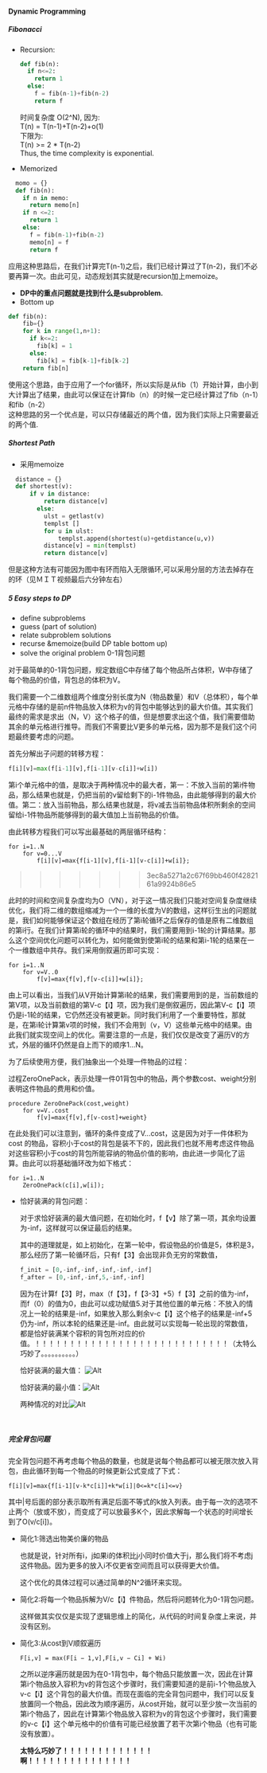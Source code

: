 #### Dynamic Programming
##### Fibonacci
- Recursion:
  ```python
  def fib(n):
    if n<=2:
      return 1
    else:
      f = fib(n-1)+fib(n-2)
      return f
  ```
  时间复杂度 O(2^N), 因为:  
  T(n) = T(n-1)+T(n-2)+o(1)  
  下限为:  
  T(n) >= 2 * T(n-2)  
  Thus, the time complexity is exponential.

- Memorized
```python
  momo = {}
  def fib(n):
    if n in memo:
      return memo[n]
    if n <=2:
      return 1
    else:
      f = fib(n-1)+fib(n-2)
      memo[n] = f
      return f
```
应用这种思路后，在我们计算完T(n-1)之后，我们已经计算过了T(n-2)，我们不必要再算一次。由此可见，动态规划其实就是recursion加上memoize。
- **DP中的重点问题就是找到什么是subproblem.**
- Bottom up
```python
def fib(n):
    fib={}
    for k in range(1,n+1):
      if k<=2:
        fib[k] = 1
      else:
        fib[k] = fib[k-1]+fib[k-2]
    return fib[n]
```
使用这个思路，由于应用了一个for循环，所以实际是从fib（1）开始计算，由小到大计算出了结果，由此可以保证在计算fib（n）的时候一定已经计算过了fib（n-1）和fib（n-2）  
这种思路的另一个优点是，可以只存储最近的两个值，因为我们实际上只需要最近的两个值.

##### Shortest Path

-  采用memoize

```python
  distance = {}
  def shortest(v):
      if v in distance:
          return distance[v]
     	else:
          ulst = getlast(v)
          templst []
          for u in ulst:
              templst.append(shortest(u)+getdistance(u,v))
          distance[v] = min(templst)
          return distance[v]
```

  但是这种方法有可能因为图中有环而陷入无限循环,可以采用分层的方法去掉存在的环（见ＭＩＴ视频最后六分钟左右）

##### 5 Easy steps to DP

- define subproblems
- guess (part of solution)
- relate subproblem solutions
- recurse &memoize(build DP table bottom up)
- solve the original problem
  0-1背包问题

对于最简单的0-1背包问题，规定数组C中存储了每个物品所占体积，W中存储了每个物品的价值，背包总的体积为V。

我们需要一个二维数组两个维度分别长度为N（物品数量）和V（总体积），每个单元格中存储的是前n件物品放入体积为v的背包中能够达到的最大价值。其实我们最终的需求是求出（N，V）这个格子的值，但是想要求出这个值，我们需要借助其余的单元格进行推导。而我们不需要比V更多的单元格，因为那不是我们这个问题最终要考虑的问题。

首先分解出子问题的转移方程：

```python
f[i][v]=max(f[i-1][v],f[i-1][v-c[i]]+w[i])
```

第i个单元格中的值，是取决于两种情况中的最大者，第一：不放入当前的第i件物品，那么结果也就是，仍把当前的v留给剩下的i-1件物品，由此能够得到的最大价值。第二：放入当前物品，那么结果也就是，将v减去当前物品体积所剩余的空间留给i-1件物品所能够得到的最大值加上当前物品的价值。

由此转移方程我们可以写出最基础的两层循环结构：

```
for i=1..N
    for v=0...V
        f[i][v]=max{f[i-1][v],f[i-1][v-c[i]]+w[i]};
```
>>>>>>> 3ec8a5271a2c67f69bb460f4282161a9924b86e5

此时的时间和空间复杂度均为O（VN），对于这一情况我们只能对空间复杂度继续优化，我们将二维的数组缩减为一个一维的长度为V的数组，这样衍生出的问题就是，我们如何能够保证这个数组在经历了第i轮循环之后保存的值是原有二维数组的第i行。在我们计算第i轮的循环中的结果时，我们需要用到i-1轮的计算结果。那么这个空间优化问题可以转化为，如何能做到使第i轮的结果和第i-1轮的结果在一个一维数组中共存。我们采用倒叙遍历即可实现：

```
for i=1..N
    for v=V..0
        f[v]=max{f[v],f[v-c[i]]+w[i]};
```

由上可以看出，当我们从V开始计算第i轮的结果，我们需要用到的是，当前数组的第V项，以及当前数组的第V-c【i】项，因为我们是倒叙遍历，因此第V-c【i】项仍是i-1轮的结果，它仍然还没有被更新。同时我们利用了一个重要特性，那就是，在第i轮计算第v项的时候，我们不会用到（v，V）这些单元格中的结果。由此我们就实现空间上的优化。需要注意的一点是，我们仅仅是改变了遍历V的方式，外层的循环仍然是自上而下的顺序1...N。

为了后续使用方便，我们抽象出一个处理一件物品的过程：

过程ZeroOnePack，表示处理一件01背包中的物品，两个参数cost、weight分别表明这件物品的费用和价值。

```
procedure ZeroOnePack(cost,weight)
    for v=V..cost
        f[v]=max{f[v],f[v-cost]+weight}
```

在此处我们可以注意到，循环的条件变成了V...cost，这是因为对于一件体积为cost 的物品，容积小于cost的背包是装不下的，因此我们也就不用考虑这件物品对这些容积小于cost的背包所能容纳的物品价值的影响，由此进一步简化了运算。由此可以将基础循环改为如下格式：

```
for i=1..N
    ZeroOnePack(c[i],w[i]);
```

- 恰好装满的背包问题：

  对于求恰好装满的最大值问题，在初始化时，f【v】除了第一项，其余均设置为-inf，这样就可以保证最后的结果。

  其中的道理就是，如上初始化，在第一轮中，假设物品的价值是5，体积是3，那么经历了第一轮循环后，只有f【3】会出现非负无穷的常数值，

  ```python
  f_init = [0,-inf,-inf,-inf,-inf,-inf]
  f_after = [0,-inf,-inf,5,-inf,-inf]
  ```

  因为在计算f【3】时，max（f【3】，f【3-3】+5）f【3】之前的值为-inf，而f（0）的值为0，由此可以成功赋值5.对于其他位置的单元格：不放入的情况上一轮的结果是-inf，如果放入那么剩余v-c【i】这个格子的结果是-inf+5仍为-inf，所以本轮的结果还是-inf。由此就可以实现每一轮出现的常数值，都是恰好装满某个容积的背包所对应的价值。！！！！！！！！！！！！！！！！！！！！！！！！！！！！（太特么巧妙了。。。。。。。。。。）

  恰好装满的最大值： ![Alt](./IMG_4774.JPG)

  恰好装满的最小值：![Alt](./IMG_4775.JPG)

  两种情况的对比![Alt](./IMG_4776.JPG)

  ​

##### 完全背包问题

完全背包问题不再考虑每个物品的数量，也就是说每个物品都可以被无限次放入背包，由此循环到每一个物品的时候更新公式变成了下式：

```
f[i][v]=max{f[i-1][v-k*c[i]]+k*w[i]|0<=k*c[i]<=v}
```

其中|号后面的部分表示取所有满足后面不等式的k放入列表。由于每一次的选项不止两个（放或不放），而变成了可以放最多K个，因此求解每一个状态的时间增长到了O(v/c[i])。

- 简化1:筛选出物美价廉的物品

  也就是说，针对所有i，j如果i的体积比j小同时价值大于j，那么我们将不考虑j这件物品。因为更多的放入i不仅更省空间而且可以获得更大价值。

  这个优化的具体过程可以通过简单的N^2循环来实现。

- 简化2:将每一个物品拆解为V/c【i】件物品，然后将问题转化为0-1背包问题。

  这样做其实仅仅是实现了逻辑思维上的简化，从代码的时间复杂度上来说，并没有区别。

- 简化3:从cost到V顺叙遍历

  ```
  F[i,v] = max(F[i − 1,v],F[i,v − Ci] + Wi)
  ```

  之所以逆序遍历就是因为在0-1背包中，每个物品只能放置一次，因此在计算第i个物品放入容积为v的背包这个步骤时，我们需要知道的是前i-1个物品放入v-c【i】这个背包的最大价值。而现在面临的完全背包问题中，我们可以反复放置同一个物品，因此改为顺序遍历，从cost开始，就可以至少放一次当前的第i个物品了，因此在计算第i个物品放入容积为v的背包这个步骤时，我们需要的v-c【i】这个单元格中的价值有可能已经放置了若干次第i个物品（也有可能没有放置）。

  **太特么巧妙了！！！！！！！！！！！！！啊！！！！！！！！！！！！！！！**

  ​









